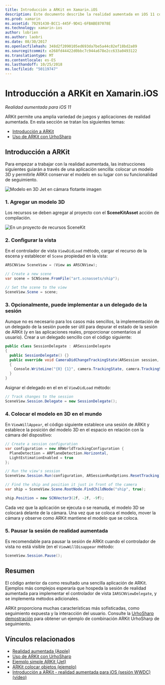 ```yaml
---
title: Introducción a ARKit en Xamarin.iOS
description: Este documento describe la realidad aumentada en iOS 11 con ARKit. Describe cómo agregar un modelo 3D a una aplicación, configurar la vista, implemente a un delegado de la sesión, coloque el modelo en 3D en el mundo y pausar la sesión de realidad aumentada.
ms.prod: xamarin
ms.assetid: 70291430-BCC1-445F-9D41-6FBABE87078E
ms.technology: xamarin-ios
author: lobrien
ms.author: laobri
ms.date: 08/30/2017
ms.openlocfilehash: 348d2f2090105ed693da7be5a44c82ef18bd2a89
ms.sourcegitcommit: e268fd44422d0bbc7c944a678e2cc633a0493122
ms.translationtype: MT
ms.contentlocale: es-ES
ms.lasthandoff: 10/25/2018
ms.locfileid: "50119747"
---
```

# <a name="introduction-to-arkit-in-xamarinios"></a>Introducción a ARKit en Xamarin.iOS

_Realidad aumentada para iOS 11_

ARKit permite una amplia variedad de juegos y aplicaciones de realidad aumentada. En esta sección se tratan los siguientes temas:

- [Introducción a ARKit](#gettingstarted)
- [Uso de ARKit con UrhoSharp](urhosharp.md)

<a name="gettingstarted" />

## <a name="getting-started-with-arkit"></a>Introducción a ARKit

Para empezar a trabajar con la realidad aumentada, las instrucciones siguientes guiarán a través de una aplicación sencilla: colocar un modelo 3D y permitirle ARKit conservar el modelo en su lugar con su funcionalidad de seguimiento.

![Modelo en 3D Jet en cámara flotante imagen](images/jet-sml.png)

### <a name="1-add-a-3d-model"></a>1. Agregar un modelo 3D

Los recursos se deben agregar al proyecto con el **SceneKitAsset** acción de compilación.

![En un proyecto de recursos SceneKit](images/scene-assets.png)


### <a name="2-configure-the-view"></a>2. Configurar la vista

En el controlador de vista `ViewDidLoad` método, cargar el recurso de la escena y establecer el `Scene` propiedad en la vista:

```csharp
ARSCNView SceneView = (View as ARSCNView);

// Create a new scene
var scene = SCNScene.FromFile("art.scnassets/ship");

// Set the scene to the view
SceneView.Scene = scene;
```

### <a name="3-optionally-implement-a-session-delegate"></a>3. Opcionalmente, puede implementar a un delegado de la sesión

Aunque no es necesario para los casos más sencillos, la implementación de un delegado de la sesión puede ser útil para depurar el estado de la sesión de ARKit (y en las aplicaciones reales, proporcionar comentarios al usuario). Crear a un delegado sencillo con el código siguiente:

```csharp
public class SessionDelegate : ARSessionDelegate
{
  public SessionDelegate() {}
  public override void CameraDidChangeTrackingState(ARSession session, ARCamera camera)
  {
    Console.WriteLine("{0} {1}", camera.TrackingState, camera.TrackingStateReason);
  }
}
```

Asignar el delegado en el en el `ViewDidLoad` método:

```csharp
// Track changes to the session
SceneView.Session.Delegate = new SessionDelegate();
```

### <a name="4-position-the-3d-model-in-the-world"></a>4. Colocar el modelo en 3D en el mundo

En `ViewWillAppear`, el código siguiente establece una sesión de ARKit y establece la posición del modelo 3D en el espacio en relación con la cámara del dispositivo:

```csharp
// Create a session configuration
var configuration = new ARWorldTrackingConfiguration {
  PlaneDetection = ARPlaneDetection.Horizontal,
  LightEstimationEnabled = true
};

// Run the view's session
SceneView.Session.Run(configuration, ARSessionRunOptions.ResetTracking);

// Find the ship and position it just in front of the camera
var ship = SceneView.Scene.RootNode.FindChildNode("ship", true);

ship.Position = new SCNVector3(2f, -2f, -9f);
```

Cada vez que la aplicación se ejecuta o se reanuda, el modelo 3D se colocará delante de la cámara. Una vez que se coloca el modelo, mover la cámara y observe como ARKit mantiene el modelo que se coloca.

### <a name="5-pause-the-augmented-reality-session"></a>5. Pausar la sesión de realidad aumentada

Es recomendable para pausar la sesión de ARKit cuando el controlador de vista no está visible (en el `ViewWillDisappear` método:

```csharp
SceneView.Session.Pause();
```

## <a name="summary"></a>Resumen

El código anterior da como resultado una sencilla aplicación de ARKit. Ejemplos más complejos esperaría que hospeda la sesión de realidad aumentada para implementar el controlador de vista `IARSCNViewDelegate`, y se implementa métodos adicionales.

ARKit proporciona muchas características más sofisticadas, como seguimiento expuesta y la interacción del usuario. Consulte la [UrhoSharp demostración](urhosharp.md) para obtener un ejemplo de combinación ARKit UrhoSharp de seguimiento.


## <a name="related-links"></a>Vínculos relacionados

- [Realidad aumentada (Apple)](https://developer.apple.com/arkit/)
- [Uso de ARKit con UrhoSharp](urhosharp.md)
- [Ejemplo simple ARKit (Jet)](https://developer.xamarin.com/samples/monotouch/ios11/ARKitSample/)
- [ARKit colocar objetos (ejemplo)](https://developer.xamarin.com/samples/monotouch/ios11/ARKitPlacingObjects/)
- [Introducción a ARKit - realidad aumentada para iOS (sesión WWDC) (vídeo)](https://developer.apple.com/videos/play/wwdc2017/602/)
